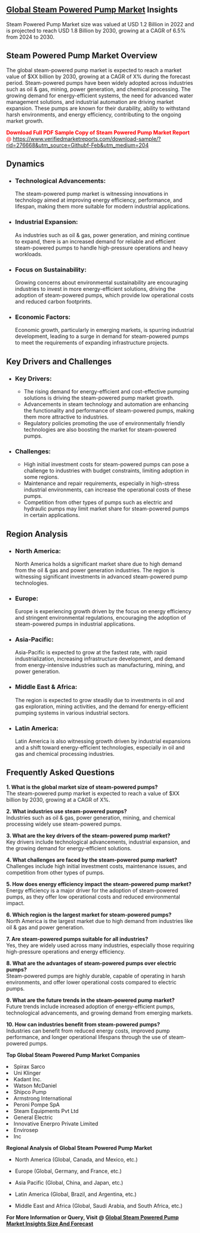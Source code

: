 <h2><a href="https://www.verifiedmarketreports.com/download-sample/?rid=276668&amp;utm_source=Githubf&amp;utm_medium=204" target="_blank">Global Steam Powered Pump Market</a> Insights</h2><p>Steam Powered Pump Market size was valued at USD 1.2 Billion in 2022 and is projected to reach USD 1.8 Billion by 2030, growing at a CAGR of 6.5% from 2024 to 2030.</p><p> <h2>Steam Powered Pump Market Overview</h2> <p>The global steam-powered pump market is expected to reach a market value of $XX billion by 2030, growing at a CAGR of X% during the forecast period. Steam-powered pumps have been widely adopted across industries such as oil & gas, mining, power generation, and chemical processing. The growing demand for energy-efficient systems, the need for advanced water management solutions, and industrial automation are driving market expansion. These pumps are known for their durability, ability to withstand harsh environments, and energy efficiency, contributing to the ongoing market growth.</p> <p><p><span class=""><span style="color: #ff0000;"><strong>Download Full PDF Sample Copy of Steam Powered Pump Market Report</strong> @ </span><a href="https://www.verifiedmarketreports.com/download-sample/?rid=276668&amp;utm_source=Githubf-Feb&amp;utm_medium=204" target="_blank">https://www.verifiedmarketreports.com/download-sample/?rid=276668&amp;utm_source=Githubf-Feb&amp;utm_medium=204</a></span></p></p> <h2>Dynamics</h2> <ul> <li><h3>Technological Advancements:</h3> The steam-powered pump market is witnessing innovations in technology aimed at improving energy efficiency, performance, and lifespan, making them more suitable for modern industrial applications.</li> <li><h3>Industrial Expansion:</h3> As industries such as oil & gas, power generation, and mining continue to expand, there is an increased demand for reliable and efficient steam-powered pumps to handle high-pressure operations and heavy workloads.</li> <li><h3>Focus on Sustainability:</h3> Growing concerns about environmental sustainability are encouraging industries to invest in more energy-efficient solutions, driving the adoption of steam-powered pumps, which provide low operational costs and reduced carbon footprints.</li> <li><h3>Economic Factors:</h3> Economic growth, particularly in emerging markets, is spurring industrial development, leading to a surge in demand for steam-powered pumps to meet the requirements of expanding infrastructure projects.</li> </ul> <h2>Key Drivers and Challenges</h2> <ul> <li><h3>Key Drivers:</h3> <ul> <li>The rising demand for energy-efficient and cost-effective pumping solutions is driving the steam-powered pump market growth.</li> <li>Advancements in steam technology and automation are enhancing the functionality and performance of steam-powered pumps, making them more attractive to industries.</li> <li>Regulatory policies promoting the use of environmentally friendly technologies are also boosting the market for steam-powered pumps.</li> </ul> </li> <li><h3>Challenges:</h3> <ul> <li>High initial investment costs for steam-powered pumps can pose a challenge to industries with budget constraints, limiting adoption in some regions.</li> <li>Maintenance and repair requirements, especially in high-stress industrial environments, can increase the operational costs of these pumps.</li> <li>Competition from other types of pumps such as electric and hydraulic pumps may limit market share for steam-powered pumps in certain applications.</li> </ul> </li> </ul> <h2>Region Analysis</h2> <ul> <li><h3>North America:</h3> North America holds a significant market share due to high demand from the oil & gas and power generation industries. The region is witnessing significant investments in advanced steam-powered pump technologies.</li> <li><h3>Europe:</h3> Europe is experiencing growth driven by the focus on energy efficiency and stringent environmental regulations, encouraging the adoption of steam-powered pumps in industrial applications.</li> <li><h3>Asia-Pacific:</h3> Asia-Pacific is expected to grow at the fastest rate, with rapid industrialization, increasing infrastructure development, and demand from energy-intensive industries such as manufacturing, mining, and power generation.</li> <li><h3>Middle East & Africa:</h3> The region is expected to grow steadily due to investments in oil and gas exploration, mining activities, and the demand for energy-efficient pumping systems in various industrial sectors.</li> <li><h3>Latin America:</h3> Latin America is also witnessing growth driven by industrial expansions and a shift toward energy-efficient technologies, especially in oil and gas and chemical processing industries.</li> </ul> <h2>Frequently Asked Questions</h2> <p><strong>1. What is the global market size of steam-powered pumps?</strong><br>The steam-powered pump market is expected to reach a value of $XX billion by 2030, growing at a CAGR of X%.</p> <p><strong>2. What industries use steam-powered pumps?</strong><br>Industries such as oil & gas, power generation, mining, and chemical processing widely use steam-powered pumps.</p> <p><strong>3. What are the key drivers of the steam-powered pump market?</strong><br>Key drivers include technological advancements, industrial expansion, and the growing demand for energy-efficient solutions.</p> <p><strong>4. What challenges are faced by the steam-powered pump market?</strong><br>Challenges include high initial investment costs, maintenance issues, and competition from other types of pumps.</p> <p><strong>5. How does energy efficiency impact the steam-powered pump market?</strong><br>Energy efficiency is a major driver for the adoption of steam-powered pumps, as they offer low operational costs and reduced environmental impact.</p> <p><strong>6. Which region is the largest market for steam-powered pumps?</strong><br>North America is the largest market due to high demand from industries like oil & gas and power generation.</p> <p><strong>7. Are steam-powered pumps suitable for all industries?</strong><br>Yes, they are widely used across many industries, especially those requiring high-pressure operations and energy efficiency.</p> <p><strong>8. What are the advantages of steam-powered pumps over electric pumps?</strong><br>Steam-powered pumps are highly durable, capable of operating in harsh environments, and offer lower operational costs compared to electric pumps.</p> <p><strong>9. What are the future trends in the steam-powered pump market?</strong><br>Future trends include increased adoption of energy-efficient pumps, technological advancements, and growing demand from emerging markets.</p> <p><strong>10. How can industries benefit from steam-powered pumps?</strong><br>Industries can benefit from reduced energy costs, improved pump performance, and longer operational lifespans through the use of steam-powered pumps.</p> </p><p><strong>Top Global Steam Powered Pump Market Companies</strong></p><div data-test-id=""><p><li>Spirax Sarco</li><li> Uni Klinger</li><li> Kadant Inc.</li><li> Watson McDaniel</li><li> Shipco Pump</li><li> Armstrong International</li><li> Peroni Pompe SpA</li><li> Steam Equipments Pvt Ltd</li><li> General Electric</li><li> Innovative Enerpro Private Limited</li><li> Envirosep</li><li> Inc</li></p><div><strong>Regional Analysis of&nbsp;Global Steam Powered Pump Market</strong></div><ul><li dir="ltr"><p dir="ltr">North America&nbsp;(Global, Canada, and Mexico, etc.)</p></li><li dir="ltr"><p dir="ltr">Europe (Global, Germany, and France, etc.)</p></li><li dir="ltr"><p dir="ltr">Asia Pacific&nbsp;(Global, China, and Japan, etc.)</p></li><li dir="ltr"><p dir="ltr">Latin America&nbsp;(Global, Brazil, and Argentina, etc.)</p></li><li dir="ltr">Middle East and Africa&nbsp;(Global, Saudi Arabia, and South Africa, etc.)</li></ul><p><strong>For More Information or Query, Visit @&nbsp;</strong><strong><a href="https://www.verifiedmarketreports.com/product/steam-powered-pump-market/?utm_source=Githubf&amp;utm_medium=204" target="_blank">Global Steam Powered Pump Market Insights Size And Forecast</a></strong></p></div>
